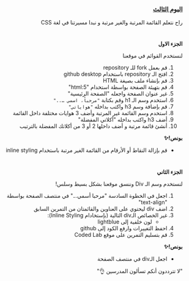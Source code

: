 <div dir=rtl>
<h3><a href="https://github.com/kuwaitcodes/web-cw-2">اليوم الثالث </a></h3></p>
<p dir="rtl">راح نتعلم القائمة المرتبة والغير مرتبة و نبدا مسيرتنا في لغة CSS</p>
<h1></h1>
<p dir="rtl">
<strong>الجزء الاول</strong></p>


لنستخدم القوائم في موقعنا

1. قم بعمل fork للـ repository
2. افتح الـ repository باستخدام github desktop
3. قم بإنشاء ملف بصيغة HTML
4. قم بتهيئة الصفحة بواسطة استخدام "html:5"
5. غير عنوان الصفحة واجعله "الصفحة الرئيسية"
6. استخدم وسم الـ h1 وقم بكتابة `"مرحباً، اسمي ….."` 
7. قم بإضافة وسم  h3  واكتب بداخله `"هواياتي"`
8. استخدم وسم القائمة غير المرتبة وأضف 3 هوايات مختلفة داخل القائمة 
9. أضف h3 واكتب بداخله "أكلاتي المفضلة"
10. أنشئ قائمة مرتبة و أضف داخلها 2 أو 3 من أكلاتك المفضلة بالترتيب 
<p dir="rtl">
<strong>بونص!✨</strong></p>

* قم بإزالة النقاط أو الأرقام من القائمة الغير مرتبة باستخدام inline styling
  
<h1></h1>  
<p dir="rtl">
<strong>الجزء الثاني</strong></p>

لنستخدم وسم الـ Div وننسق موقعنا بشكل بسيط وسلس!

1. اجعل في الخطوة السادسة "مرحبا أسمي..." في منتصف الصفحة بواسطة "text-align"
2. اضف div ليحتوي على العناوين والقائمتان من التمرين السابق
3. غير الخصائص الـdiv التالية (بإستخادام Inline Styling):
    - لون خلفية إلى lightblue
4. احفظ التغييرات وارفع الكود إلى github
5. قم بتسليم التمرين على موقع Coded Lab

<strong>بونص!✨</strong></p>
* اجعل الـdiv في منتصف الصفحة 

"لا تترددون أنكم تسألون المدرسين 👌"
  
</div>
